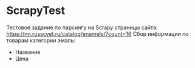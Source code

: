 # ScrapyTest
Тестовое задание по парсингу на Scrapy страницы сайта: https://nn.russcvet.ru/catalog/enamels/?count=16
Сбор информации по товарам категории эмаль:
* Название
* Цена
